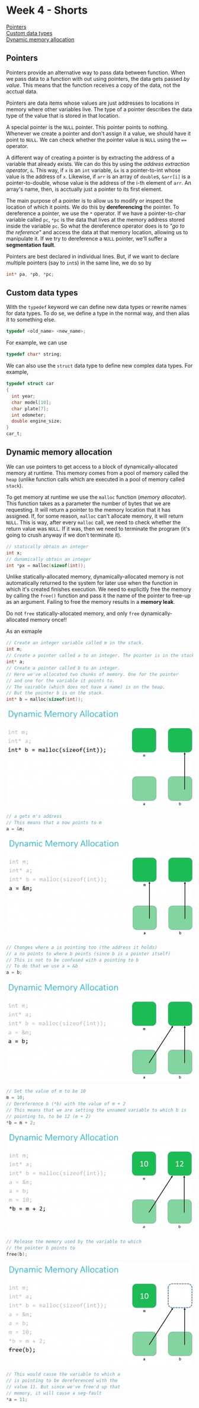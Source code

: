 # Week 4 - Shorts

[Pointers](#pointers)  
[Custom data types](#custom-data-types)  
[Dynamic memory allocation](#dynamic-memory-allocation)  


## Pointers

Pointers provide an alternative way to pass data between function. When we pass data to a function with out using pointers, the data gets passed *by value*. This means that the function receives a copy of the data, not the acctual data.

Pointers are data items whose values are just addresses to locations in memory where other variables live. The type of a pointer describes the data type of the value that is stored in that location.

A special pointer is the `NULL` pointer. This pointer points to nothing. Whenever we create a pointer and don't assign it a value, we should have it point to `NULL`. We can check whether the pointer value is `NULL` using the `==` operator.

A different way of creating a pointer is by extracting the address of a variable that already exists. We can do this by using the *address extraction operator*, `&`. This way, if `x` is an `int` variable, `&x` is a pointer-to-int whose value is the address of `x`. Likewise, if `arr` is an array of `double`s, `&arr[i]` is a pointer-to-double, whose value is the address of the i-th element of `arr`. An array's name, then, is acctually just a pointer to its first element.

The main purpose of a pointer is to allow us to modify or inspect the location of which it points. We do this by **dereferencing** the pointer. To dereference a pointer, we use the `*` operator. If we have a pointer-to-char variable called `pc`, `*pc` is the data that lives at the memory address stored inside the variable `pc`. So what the dereference operator does is to *"go to the reference"* and access the data at that memory location, allowing us to manipulate it. If we try to dereference a `NULL` pointer, we'll suffer a **segmentation fault**.

Pointers are best declared in individual lines. But, if we want to declare multiple pointers (say to `int`s) in the same line, we do so by

``` c
int* pa, *pb, *pc;
```

## Custom data types

With the `typedef` keyword we can define new data types or rewrite names for data types. To do se, we define a type in the normal way, and then alias it to something else.

``` c
typedef <old_name> <new_name>;
```

For example, we can use

``` c
typedef char* string;
```

We can also use the `struct` data type to define new complex data types. For example,

``` c
typedef struct car
{
  int year;
  char model[10];
  char plate[7];
  int odometer;
  double engine_size;
}
car_t;
```

## Dynamic memory allocation

We can use pointers to get access to a block of dynamically-allocated memory at runtime. This memory comes from a pool of memory called the `heap` (unlike function calls which are executed in a pool of memory called `stack`).

To get memory at runtime we use the `malloc` function (*memory allocator*). This function takes as a parameter the number of bytes that we are requesting. It will return a pointer to the memory location that it has assigned. If, for some reason, `malloc` can't allocate memory, it will return `NULL`. This is way, after every `malloc` call, we need to check whether the return value was `NULL`. If it was, then we need to terminate the program (it's going to crush anyway if we don't terminate it).

``` c
// statically obtain an integer
int x;
// dunamically obtain an integer
int *px = malloc(sizeof(int));
```

Unlike statically-allocated memory, dynamically-allocated memory is not automatically returned to the system for later use when the function in which it's created finishes execution. We need to explicitly free the memory by calling the `free()` function and pass it the name of the pointer to free-up as an argument. Failing to free the memory results in a **memory leak**.

Do not `free` statically-allocated memory, and only `free` dynamically-allocated memory once!!

As an exmaple

``` c
// Create an integer variable called m in the stack.
int m;
// Create a pointer called a to an integer. The pointer is in the stack.
int* a;
// Create a pointer called b to an integer.
// Here we've allocated two chunks of memory. One for the pointer
// and one for the variable it points to.
// The vairable (which does not have a name) is on the heap.
// But the pointer b is on the stack.
int* b = malloc(sizeof(int));
```

![](./dynamically_allocated_memory_1.png)

``` c
// a gets m's address
// This means that a now points to m
a = &m;
```

![](./dynamically_allocated_memory_2.png)

``` c
// Changes where a is pointing too (the address it holds)
// a no points to where b points (since b is a pointer itself)
// This is not to be confused with a pointing to b
// To do that we use a = &b
a = b;
```

![](./dynamically_allocated_memory_3.png)

``` c
// Set the value of m to be 10
m = 10;
// Dereference b (*b) with the value of m + 2
// This means that we are setting the unnamed variable to which b is
// pointing to, to be 12 (m + 2)
*b = m + 2;
```

![](./dynamically_allocated_memory_4.png)

``` c
// Release the memory used by the variable to which
// the pointer b points to
free(b);
```

![](./dynamically_allocated_memory_5.png)

``` c
// This would cause the variable to which a
// is pointing to be dereferenced with the 
// value 11. But since we've free'd up that 
// memory, it will cause a seg-fault
*a = 11;
```


